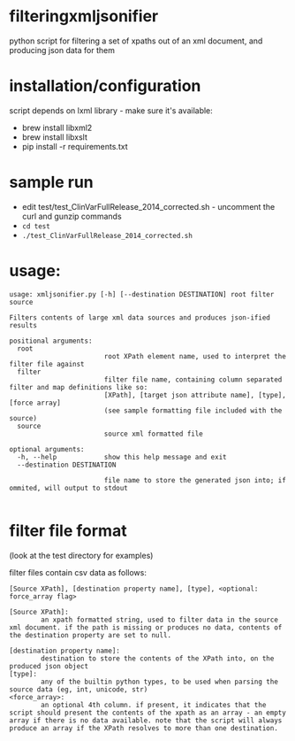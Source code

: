 filteringxmljsonifier
=====================

python script for filtering a set of xpaths out of an xml document, and producing json data for them

installation/configuration
===========================

script depends on lxml library - make sure it's available:

* brew install libxml2
* brew install libxslt
* pip install -r requirements.txt 

sample run
===========
* edit test/test_ClinVarFullRelease_2014_corrected.sh - uncomment the curl and gunzip commands
* `cd test`
* `./test_ClinVarFullRelease_2014_corrected.sh`

usage:
======
```
usage: xmljsonifier.py [-h] [--destination DESTINATION] root filter source

Filters contents of large xml data sources and produces json-ified results

positional arguments:
  root                  
                        root XPath element name, used to interpret the filter file against
  filter                
                        filter file name, containing column separated filter and map definitions like so: 
                        [XPath], [target json attribute name], [type], [force array]
                        (see sample formatting file included with the source)
  source                
                        source xml formatted file

optional arguments:
  -h, --help            show this help message and exit
  --destination DESTINATION
                        
                        file name to store the generated json into; if ommited, will output to stdout
                        
```

filter file format
===================
  (look at the test directory for examples)
  
  filter files contain csv data as follows:

  `[Source XPath], [destination property name], [type], <optional: force_array flag>`
  
  ```
  [Source XPath]: 
          an xpath formatted string, used to filter data in the source xml document. if the path is missing or produces no data, contents of the destination property are set to null.

  [destination property name]:
          destination to store the contents of the XPath into, on the produced json object
  [type]:
          any of the builtin python types, to be used when parsing the source data (eg, int, unicode, str)
  <force_array>:
          an optional 4th column. if present, it indicates that the script should present the contents of the xpath as an array - an empty array if there is no data available. note that the script will always produce an array if the XPath resolves to more than one destination.
  ```
